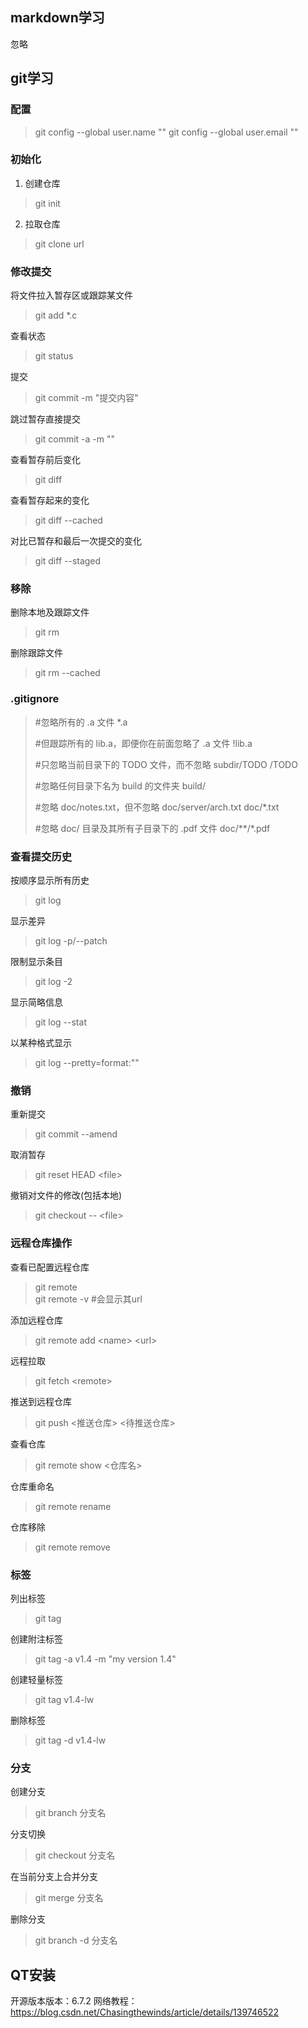## markdown学习
忽略

## git学习
### 配置
>git config --global user.name ""
git config --global user.email ""

### 初始化
1. 创建仓库
> git init

2. 拉取仓库
> git clone url

### 修改提交
将文件拉入暂存区或跟踪某文件
> git add *.c

查看状态
> git status

提交
> git commit -m "提交内容"

跳过暂存直接提交
> git commit -a -m ""

查看暂存前后变化
> git diff

查看暂存起来的变化
> git diff --cached

对比已暂存和最后一次提交的变化
> git diff --staged

### 移除
删除本地及跟踪文件
> git rm 

删除跟踪文件
> git rm --cached

### .gitignore
>#忽略所有的 .a 文件
*.a
>
>#但跟踪所有的 lib.a，即便你在前面忽略了 .a 文件
!lib.a
>
>#只忽略当前目录下的 TODO 文件，而不忽略 subdir/TODO
/TODO
>
>#忽略任何目录下名为 build 的文件夹
build/
>
>#忽略 doc/notes.txt，但不忽略 doc/server/arch.txt
doc/*.txt
>
>#忽略 doc/ 目录及其所有子目录下的 .pdf 文件
doc/**/*.pdf

### 查看提交历史
按顺序显示所有历史
> git log

显示差异
>git log -p/--patch

限制显示条目
> git log -2

显示简略信息
> git log --stat

以某种格式显示
> git log --pretty=format:""

### 撤销
重新提交
> git commit --amend

取消暂存
> git reset HEAD \<file>    

撤销对文件的修改(包括本地)
> git checkout -- \<file>

### 远程仓库操作
查看已配置远程仓库
> git remote   
git remote -v #会显示其url

添加远程仓库
> git remote add \<name> \<url>

远程拉取
> git fetch \<remote>

推送到远程仓库
> git push \<推送仓库> \<待推送仓库>

查看仓库
> git remote show \<仓库名>

仓库重命名
> git remote rename 

仓库移除
> git remote remove

### 标签
列出标签
> git tag

创建附注标签
> git tag -a v1.4 -m "my version 1.4"

创建轻量标签
> git tag v1.4-lw

删除标签
> git tag -d v1.4-lw

### 分支
创建分支
> git branch 分支名

分支切换
> git checkout  分支名

在当前分支上合并分支
> git merge 分支名

删除分支
> git branch -d 分支名

## QT安装
开源版本版本：6.7.2
网络教程：https://blog.csdn.net/Chasingthewinds/article/details/139746522